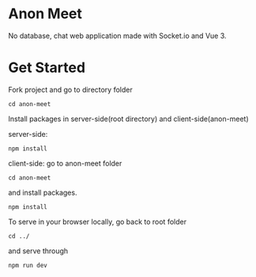# Anon Meet
No database, chat web application made with Socket.io and Vue 3.
 
# Get Started
Fork project and go to directory folder
```
cd anon-meet
```

Install packages in server-side(root directory) and client-side(anon-meet)

server-side: 
```
npm install
```

client-side:
go to anon-meet folder
```
cd anon-meet
```
and install packages.
```
npm install
```
To serve in your browser locally, go back to root folder 
```
cd ../
```
and serve through 
``` 
npm run dev
```

